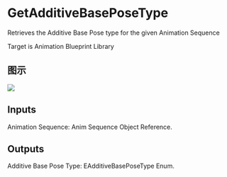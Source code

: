 # GetAdditiveBasePoseType

Retrieves the Additive Base Pose type for the given Animation Sequence

Target is Animation Blueprint Library

## 图示

![]($-20221218-17511454.png)

## Inputs

Animation Sequence: Anim Sequence Object Reference.  

## Outputs

Additive Base Pose Type: EAdditiveBasePoseType Enum.


